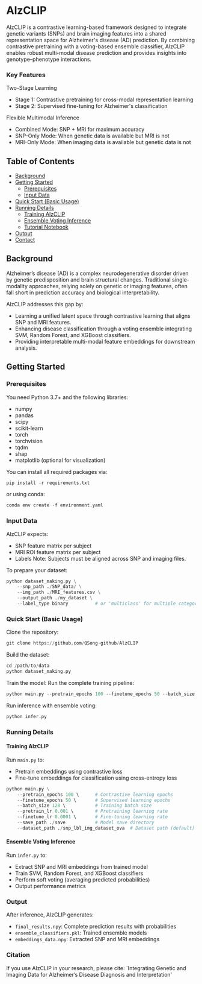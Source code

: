 # AlzCLIP

AlzCLIP is a contrastive learning-based framework designed to integrate genetic variants (SNPs) and brain imaging features into a shared representation space for Alzheimer's disease (AD) prediction. By combining contrastive pretraining with a voting-based ensemble classifier, AlzCLIP enables robust multi-modal disease prediction and provides insights into genotype–phenotype interactions.

### Key Features
Two-Stage Learning
- Stage 1: Contrastive pretraining for cross-modal representation learning
- Stage 2: Supervised fine-tuning for Alzheimer's classification
  
Flexible Multimodal Inference
- Combined Mode: SNP + MRI for maximum accuracy
- SNP-Only Mode: When genetic data is available but MRI is not
- MRI-Only Mode: When imaging data is available but genetic data is not


## Table of Contents
- [Background](#background)
- [Getting Started](#getting-started)
  - [Prerequisites](#prerequisites)
  - [Input Data](#input-data)
- [Quick Start (Basic Usage)](#quick-start-basic-usage)
- [Running Details](#running-details)
  - [Training AlzCLIP](#training-alzclip)
  - [Ensemble Voting Inference](#ensemble-voting-inference)
  - [Tutorial Notebook](#tutorial-notebook)
- [Output](#output)
- [Contact](#contact)

## Background
Alzheimer’s disease (AD) is a complex neurodegenerative disorder driven by genetic predisposition and brain structural changes.
Traditional single-modality approaches, relying solely on genetic or imaging features, often fall short in prediction accuracy and biological interpretability.

AlzCLIP addresses this gap by:
- Learning a unified latent space through contrastive learning that aligns SNP and MRI features.
- Enhancing disease classification through a voting ensemble integrating SVM, Random Forest, and XGBoost classifiers.
- Providing interpretable multi-modal feature embeddings for downstream analysis.

## Getting Started
### Prerequisites
You need Python 3.7+ and the following libraries:
* numpy
* pandas
* scipy
* scikit-learn
* torch
* torchvision
* tqdm
* shap
* matplotlib (optional for visualization)

You can install all required packages via:
```python
pip install -r requirements.txt
```
or using conda:
```python
conda env create -f environment.yaml
```

### Input Data
AlzCLIP expects:
* SNP feature matrix per subject
* MRI ROI feature matrix per subject
* Labels
Note: Subjects must be aligned across SNP and imaging files.

To prepare your dataset:
```python
python dataset_making.py \
    --snp_path ./SNP_data/ \
    --img_path ./MRI_features.csv \
    --output_path ./my_dataset \
    --label_type binary          # or 'multiclass' for multiple categories
```

### Quick Start (Basic Usage)
Clone the repository:
```python
git clone https://github.com/QSong-github/AlzCLIP
```

Build the dataset:
```python
cd /path/to/data
python dataset_making.py
```

Train the model:
Run the complete training pipeline:
```python
python main.py --pretrain_epochs 100 --finetune_epochs 50 --batch_size 128
```

Run inference with ensemble voting:
```python
python infer.py 
```

### Running Details
#### Training AlzCLIP
Run `main.py` to:
* Pretrain embeddings using contrastive loss
* Fine-tune embeddings for classification using cross-entropy loss
```python
python main.py \
    --pretrain_epochs 100 \      # Contrastive learning epochs
    --finetune_epochs 50 \       # Supervised learning epochs
    --batch_size 128 \           # Training batch size
    --pretrain_lr 0.001 \        # Pretraining learning rate
    --finetune_lr 0.0001 \       # Fine-tuning learning rate
    --save_path ./save           # Model save directory
    --dataset_path ./snp_lbl_img_dataset_ova  # Dataset path (default)
```

#### Ensemble Voting Inference
Run `infer.py` to:
* Extract SNP and MRI embeddings from trained model
* Train SVM, Random Forest, and XGBoost classifiers
* Perform soft voting (averaging predicted probabilities)
* Output performance metrics 


### Output
After inference, AlzCLIP generates:
* `final_results.npy`: Complete prediction results with probabilities
* `ensemble_classifiers.pkl`: Trained ensemble models
* `embeddings_data.npy`: Extracted SNP and MRI embeddings



### Citation
If you use AlzCLIP in your research, please cite:
`Integrating Genetic and Imaging Data for Alzheimer’s Disease Diagnosis and Interpretation'


   
